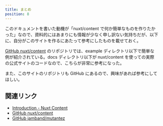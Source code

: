 ```yaml
---
title: まとめ
position: 8
---
```


このドキュメントを書いた動機が「nuxt/content で何か簡単なものを作りたかった」なので、資料的にはあまりにも情報が少なく申し訳ない気持ちだが、以下に、自分がこのサイトを作るにあたって参考にしたものを載せておく。


[GitHub nuxt/content](https://github.com/nuxt/content) のリポジトリでは、example ディレクトリ以下で簡単な例が紹介されている。docs ディレクトリ以下が nuxt/content を使っての実際の公式サイトのコードなので、こちらが非常に参考になった。

また、このサイトのリポジトリも GitHub にあるので、興味があれば参考にしてほしい。

## 関連リンク

- [Introduction - Nuxt Content](https://content.nuxtjs.org/)
- [GitHub nuxt/content](https://github.com/nuxt/content)
- [GitHub jamband/mutantez](https://github.com/jamband/mutantez)
